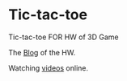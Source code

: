 # Tic-tac-toe
Tic-tac-toe FOR HW of 3D Game

The [Blog](https://willken.github.io/2019/09/11/3D游戏-离散仿真引擎基础/) of the HW.

Watching [videos](https://www.bilibili.com/video/av67577650) online.
